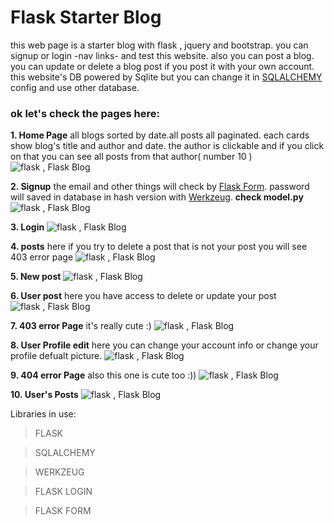 # **Flask Starter Blog**

this web page is a starter blog with flask , jquery and bootstrap. you can signup or login -nav links- and test this website.
also you can post a blog. you can update or delete a blog post if you post it with your own account. this website's DB powered by Sqlite but you can change it in [SQLALCHEMY](https://flask-sqlalchemy.palletsprojects.com/en/2.x/) config and use other database.

### ok let's check the pages here:

**1. Home Page**
all blogs sorted by date.all posts all paginated. each cards show blog's title and author and date. the author is clickable and if you click on that you can see all posts from that author( number 10 )
![flask , Flask Blog](https://uupload.ir/files/rusq_home.png "Home page")

**2. Signup**
the email and other things will check by [Flask Form](https://flask-wtf.readthedocs.io/). password will saved in database in hash version with [Werkzeug](https://werkzeug.palletsprojects.com/). **check model.py**
![flask , Flask Blog](https://uupload.ir/files/p0l9_signup.png "Signup")

**3. Login**
![flask , Flask Blog](https://uupload.ir/files/i96o_login.png "Login")

**4. posts**
here if you try to delete a post that is not your post you will see 403 error page
![flask , Flask Blog](https://uupload.ir/files/oy9u_other-user-post.png "Posts")

**5. New post**
![flask , Flask Blog](https://uupload.ir/files/1wa3_new_post.png "New post")

**6. User post**
here you have access to delete or update your post
![flask , Flask Blog](https://uupload.ir/files/776b_user-post-view.png "User Post")

**7. 403 error Page**
it's really cute :)
![flask , Flask Blog](https://uupload.ir/files/m88_403.gif "403")

**8. User Profile edit**
here you can change your account info or change your profile defualt picture.
![flask , Flask Blog](https://uupload.ir/files/gb2i_profile.png "Profile Edit")

**9. 404 error Page**
also this one is cute too :))
![flask , Flask Blog](https://uupload.ir/files/pio0_404.gif "404")

**10. User's Posts**
![flask , Flask Blog](https://uupload.ir/files/80rn_other-user-posts.png "User's Posts")



Libraries in use:

> FLASK

> SQLALCHEMY

> WERKZEUG

> FLASK LOGIN

> FLASK FORM
